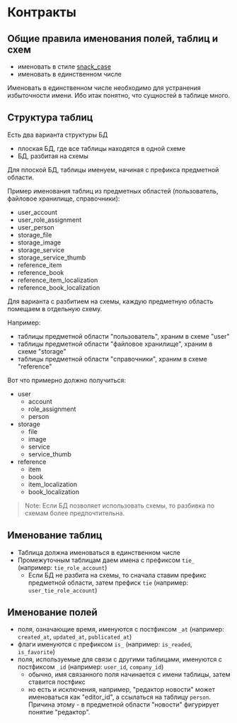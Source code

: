 Контракты
===

## Общие правила именования полей, таблиц и схем

*  именовать в стиле [snack_case](https://ru.wikipedia.org/wiki/Snake_case)
*  именовать в единственном числе

Именовать в единственном числе необходимо для устранения избыточности имени. Ибо итак понятно, что сущностей в таблице много.

## Структура таблиц

Есть два варианта структуры БД

* плоская БД, где все таблицы находятся в одной схеме
* БД, разбитая на схемы

Для плоской БД, таблицы именуем, начиная с префикса предметной области.

Пример именования таблиц из предметных областей (пользователь, файловое хранилище, справочники):

* user_account
* user_role_assignment
* user_person
* storage_file
* storage_image
* storage_service
* storage_service_thumb
* reference_item
* reference_book
* reference_item_localization
* reference_book_localization

Для варианта с разбитием на схемы, каждую предметную область помещаем в отдельную схему.

Например:

* таблицы предметной области "пользователь", храним в схеме "user"
* таблицы предметной области "файловое хранилище", храним в схеме "storage"
* таблицы предметной области "справочники", храним в схеме "reference"

Вот что примерно должно получиться:

* user
	* account
	* role_assignment
	* person
* storage
	* file
	* image
	* service
	* service_thumb
* reference
	* item
	* book
	* item_localization
	* book_localization

> Note: Если БД позволяет использовать схемы, то разбивка по схемам более предпочтительна.

## Именование таблиц

* Таблица должна именоваться в единственном числе
* Промежуточным таблицам даем имена с префиксом `tie_` (например: `tie_role_account`)
  * Если БД не разбита на схемы, то сначала ставим префикс предметной области, затем префиск `tie` (например: `user_tie_role_account`)

## Именование полей

* поля, означающие время, именуются с постфиксом `_at` (например: `created_at`, `updated_at`, `publicated_at`)
* флаги именуются с префиксом `is_` (например: `is_readed`, `is_favorite`)
* поля, используемые для связи с другими таблицами, именуются с постфиксом `_id` (например: `user_id`, `company_id`)
	* обычно, имя связанного поля начинается с имени таблицы, затем ставится постфикс
	* но есть и исключения, например, "редактор новости" может именоваться как "editor_id", а ссылаться на таблицу `person`. Причина этому - в предметной области "новости" фигурирует понятие "редактор".
